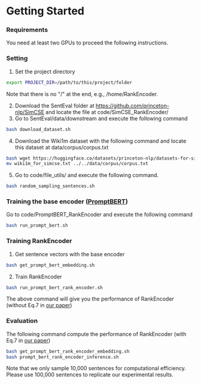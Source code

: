 # Getting Started

### Requirements
You need at least two GPUs to proceed the following instructions.

### Setting
1. Set the project directory
```bash
export PROJECT_DIR=/path/to/this/project/folder
```
Note that there is no "/" at the end, e.g., /home/RankEncoder.

2. Download the SentEval folder at https://github.com/princeton-nlp/SimCSE and locate the file at code/SimCSE\_RankEncoder/
3. Go to SentEval/data/downstream and execute the following command
```bash 
bash download_dataset.sh
```
4. Download the Wiki1m dataset with the following command and locate this dataset at data/corpus/corpus.txt
```bash
bash wget https://huggingface.co/datasets/princeton-nlp/datasets-for-simcse/resolve/main/wiki1m_for_simcse.txt
mv wiki1m_for_simcse.txt ../../data/corpus/corpus.txt
```
5. Go to code/file\_utils/ and execute the following command.
```bash
bash random_sampling_sentences.sh
```

### Training the base encoder ([PromptBERT](https://arxiv.org/abs/2201.04337))
Go to code/PromptBERT\_RankEncoder and execute the following command
```bash
bash run_prompt_bert.sh
```

### Training RankEncoder
1. Get sentence vectors with the base encoder
```bash
bash get_prompt_bert_embedding.sh
```
2. Train RankEncoder
```bash
bash run_prompt_bert_rank_encoder.sh
```

The above command will give you the performance of RankEncoder (without Eq.7 in [our paper](https://arxiv.org/pdf/2209.04333.pdf))

### Evaluation

The following command compute the performance of RankEncoder (with Eq.7 in [our paper](https://arxiv.org/pdf/2209.04333.pdf))

```bash
bash get_prompt_bert_rank_encoder_embedding.sh
bash prompt_bert_rank_encoder_inference.sh
```
Note that we only sample 10,000 sentences for computational efficiency. Please use 100,000 sentences to replicate our experimental results.
